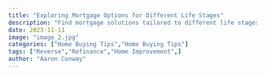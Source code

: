 ```yaml
---
title: "Exploring Mortgage Options for Different Life Stages"
description: "Find mortgage solutions tailored to different life stages and goals."
date: 2023-11-11
image: "image_2.jpg"
categories: ["Home Buying Tips","Home Buying Tips"]
tags: ["Reverse","Refinance","Home Improvement",]
author: "Aaron Conway"
---
```


